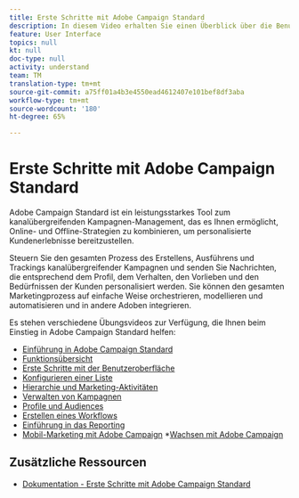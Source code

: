 ```yaml
---
title: Erste Schritte mit Adobe Campaign Standard
description: In diesem Video erhalten Sie einen Überblick über die Benutzeroberfläche von Adobe Campaign Standard sowie die wichtigsten Funktionen.
feature: User Interface
topics: null
kt: null
doc-type: null
activity: understand
team: TM
translation-type: tm+mt
source-git-commit: a75ff01a4b3e4550ead4612407e101bef8df3aba
workflow-type: tm+mt
source-wordcount: '180'
ht-degree: 65%

---
```



# Erste Schritte mit Adobe Campaign Standard

Adobe Campaign Standard ist ein leistungsstarkes Tool zum kanalübergreifenden Kampagnen-Management, das es Ihnen ermöglicht, Online- und Offline-Strategien zu kombinieren, um personalisierte Kundenerlebnisse bereitzustellen.

Steuern Sie den gesamten Prozess des Erstellens, Ausführens und Trackings kanalübergreifender Kampagnen und senden Sie Nachrichten, die entsprechend dem Profil, dem Verhalten, den Vorlieben und den Bedürfnissen der Kunden personalisiert werden. Sie können den gesamten Marketingprozess auf einfache Weise orchestrieren, modellieren und automatisieren und in andere Adoben integrieren.

Es stehen verschiedene Übungsvideos zur Verfügung, die Ihnen beim Einstieg in Adobe Campaign Standard helfen:

* [Einführung in Adobe Campaign Standard](/help/getting-started/adobe-campaign-standard-introduction.md)
* [Funktionsübersicht](/help/getting-started/functional-overview.md)
* [Erste Schritte mit der Benutzeroberfläche](/help/getting-started/getting-started-with-the-ui.md)
* [Konfigurieren einer Liste](/help/getting-started/configure-a-list.md)
* [Hierarchie und Marketing-Aktivitäten](/help/getting-started/explore-hierarchy-and-marketing-activities.md)
* [Verwalten von Kampagnen](/help/getting-started/managing-campaigns.md)
* [Profile und Audiences](/help/getting-started/understanding-profiles-and-audiences.md)
* [Erstellen eines Workflows](/help/managing-processes-and-data/create-workflow.md)
* [Einführung in das Reporting](/help/getting-started/reporting-with-adobe-campaign-introduction.md)
* [Mobil-Marketing mit Adobe Campaign](/help/getting-started/mobile-marketing-with-adobe-campaign.md)
*[Wachsen mit Adobe Campaign](/help/getting-started/growing-with-adobe-campaign.md)

## Zusätzliche Ressourcen

* [Dokumentation - Erste Schritte mit Adobe Campaign Standard](https://docs.adobe.com/content/help/en/campaign-standard/using/getting-started/about-campaign-standard.html)
